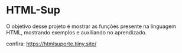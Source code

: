 # HTML-Sup

O objetivo desse projeto é mostrar as funções presente na linguagem HTML, mostrando exemplos e auxiliando no aprendizado.

confira: https://htmlsuporte.tiiny.site/
